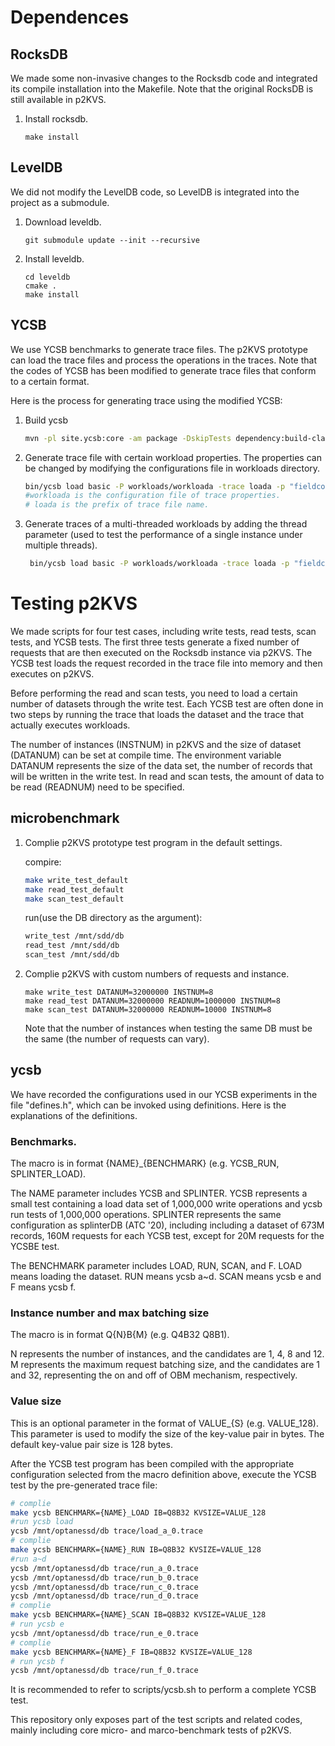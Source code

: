 
# Dependences

## RocksDB
We made some non-invasive changes to the Rocksdb code and integrated its compile installation into the Makefile. Note that the original RocksDB is still available in p2KVS.
1. Install rocksdb. 
   ```
   make install
   ```
## LevelDB
We did not modify the LevelDB code, so LevelDB is integrated into the project as a submodule.
1. Download leveldb.
   ```
   git submodule update --init --recursive
   ```
2. Install leveldb.
   ```
   cd leveldb
   cmake .
   make install
   ```

## YCSB
We use YCSB benchmarks to generate trace files. The p2KVS prototype can load the trace files and process the operations in the traces. Note that the codes of YCSB has been modified to generate  trace files that conform to a certain format.

Here is the process for generating trace using the modified YCSB:
1. Build ycsb

   ```sh
   mvn -pl site.ycsb:core -am package -DskipTests dependency:build-classpath -DincludeScope=compile -Dmdep.outputFilterFile=true
   ```

2. Generate trace file with certain workload properties. The properties can be changed by modifying the configurations file in workloads directory.
   ```sh
   bin/ycsb load basic -P workloads/workloada -trace loada -p "fieldcount=1"
   #workloada is the configuration file of trace properties.
   # loada is the prefix of trace file name.
   ```
3. Generate traces of a multi-threaded workloads by adding the thread parameter (used to test the performance of a single instance under multiple threads).
   ```sh
    bin/ycsb load basic -P workloads/workloada -trace loada -p "fieldcount=1" -p "threadcount=4"
   ```

# Testing p2KVS
We made scripts for four test cases, including write tests, read tests, scan tests, and YCSB tests. The first three tests generate a fixed number of requests that are then executed on the Rocksdb instance via p2KVS. The YCSB test loads the request recorded in the trace file into memory and then executes on p2KVS. 

Before performing the read and scan tests, you need to load a certain number of datasets through the write test. Each YCSB test are often done in two steps by running the trace that loads the dataset and the trace that actually executes workloads.

The number of instances (INSTNUM) in p2KVS and the size of dataset (DATANUM) can be set at compile time. The environment variable DATANUM represents the size of the data set, the number of records that will be written in the write test. In read and scan tests, the amount of data to be read (READNUM) need to be specified.

## microbenchmark
1. Complie p2KVS prototype test program in the default settings.
    
    compire:
   ```sh
   make write_test_default
   make read_test_default
   make scan_test_default
   ```
   run(use the DB directory as the argument):
   ```sh
   write_test /mnt/sdd/db
   read_test /mnt/sdd/db
   scan_test /mnt/sdd/db
   ```
2. Complie p2KVS with custom numbers of requests and instance.
   ```
   make write_test DATANUM=32000000 INSTNUM=8
   make read_test DATANUM=32000000 READNUM=1000000 INSTNUM=8
   make scan_test DATANUM=32000000 READNUM=10000 INSTNUM=8
   ```
   Note that the number of instances when testing the same DB must be the same (the number of requests can vary).

## ycsb
We have recorded the configurations used in our YCSB experiments in the file "defines.h", which can be invoked using definitions.
Here is the explanations of the definitions.

### Benchmarks. 

The macro is in format {NAME}_{BENCHMARK} (e.g. YCSB_RUN, SPLINTER_LOAD).

The NAME parameter includes YCSB and SPLINTER. YCSB represents a small test containing a load data set of 1,000,000 write operations and ycsb run tests of 1,000,000 operations.
SPLINTER represents the same configuration as splinterDB (ATC '20), including including a dataset of 673M records, 160M requests for each YCSB test, except for 20M requests for the YCSBE test. 

The BENCHMARK parameter includes LOAD, RUN, SCAN, and F. LOAD means loading the dataset. RUN means ycsb a~d. SCAN means ycsb e and F means ycsb f.

### Instance number and max batching size
The macro is in format Q{N}B{M} (e.g. Q4B32 Q8B1).

N represents the number of instances, and the candidates are 1, 4, 8 and 12. M represents the maximum request batching size, and the candidates are 1 and 32, representing the on and off of OBM mechanism, respectively.

### Value size
This is an optional parameter in the format of VALUE_{S} (e.g. VALUE_128). This parameter is used to modify the size of the key-value pair in bytes. The default key-value pair size is 128 bytes.


After the YCSB test program has been compiled with the appropriate configuration selected from the macro definition above, execute the YCSB test by the pre-generated trace file:
```sh
# complie 
make ycsb BENCHMARK={NAME}_LOAD IB=Q8B32 KVSIZE=VALUE_128
#run ycsb load
ycsb /mnt/optanessd/db trace/load_a_0.trace
# complie
make ycsb BENCHMARK={NAME}_RUN IB=Q8B32 KVSIZE=VALUE_128
#run a~d
ycsb /mnt/optanessd/db trace/run_a_0.trace
ycsb /mnt/optanessd/db trace/run_b_0.trace
ycsb /mnt/optanessd/db trace/run_c_0.trace
ycsb /mnt/optanessd/db trace/run_d_0.trace
# complie 
make ycsb BENCHMARK={NAME}_SCAN IB=Q8B32 KVSIZE=VALUE_128
# run ycsb e
ycsb /mnt/optanessd/db trace/run_e_0.trace
# complie
make ycsb BENCHMARK={NAME}_F IB=Q8B32 KVSIZE=VALUE_128
# run ycsb f
ycsb /mnt/optanessd/db trace/run_f_0.trace
```

It is recommended to refer to scripts/ycsb.sh to perform a complete YCSB test. 



This repository only exposes part of the test scripts and related codes, mainly including core micro- and marco-benchmark tests of p2KVS.
